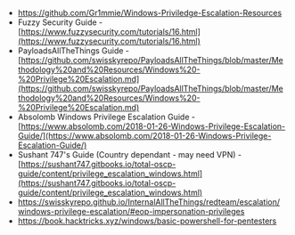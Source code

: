 - https://github.com/Gr1mmie/Windows-Priviledge-Escalation-Resources
- Fuzzy Security Guide - [https://www.fuzzysecurity.com/tutorials/16.html](https://www.fuzzysecurity.com/tutorials/16.html)
- PayloadsAllTheThings Guide - [https://github.com/swisskyrepo/PayloadsAllTheThings/blob/master/Methodology%20and%20Resources/Windows%20-%20Privilege%20Escalation.md](https://github.com/swisskyrepo/PayloadsAllTheThings/blob/master/Methodology%20and%20Resources/Windows%20-%20Privilege%20Escalation.md)
- Absolomb Windows Privilege Escalation Guide - [https://www.absolomb.com/2018-01-26-Windows-Privilege-Escalation-Guide/](https://www.absolomb.com/2018-01-26-Windows-Privilege-Escalation-Guide/)
- Sushant 747's Guide (Country dependant - may need VPN) - [https://sushant747.gitbooks.io/total-oscp-guide/content/privilege_escalation_windows.html](https://sushant747.gitbooks.io/total-oscp-guide/content/privilege_escalation_windows.html)
- https://swisskyrepo.github.io/InternalAllTheThings/redteam/escalation/windows-privilege-escalation/#eop-impersonation-privileges
- https://book.hacktricks.xyz/windows/basic-powershell-for-pentesters